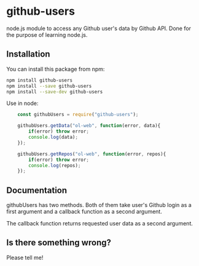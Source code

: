 # github-users

node.js module to access any Github user's data by Github API. Done for the purpose of learning node.js.

## Installation

You can install this package from npm:
```bash
npm install github-users
npm install --save github-users
npm install --save-dev github-users
```

Use in node:
```javascript
	const githubUsers = require("github-users");

	githubUsers.getData("ol-web", function(error, data){
		if(error) throw error;
		console.log(data);
	});

	githubUsers.getRepos("ol-web", function(error, repos){
		if(error) throw error;
		console.log(repos);
	});
```

## Documentation

githubUsers has two methods. Both of them take user's Github login as a first argument and a callback function as a second argument.

The callback function returns requested user data as a second argument.

## Is there something wrong?

Please tell me!